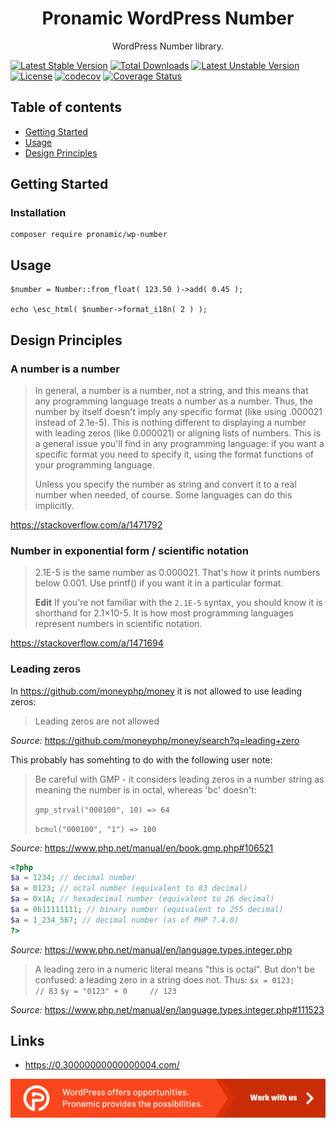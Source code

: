 <h1 align="center">Pronamic WordPress Number</h3>

<p align="center">
	WordPress Number library.
</p>

[![Latest Stable Version](http://poser.pugx.org/pronamic/wp-number/v)](https://packagist.org/packages/pronamic/wp-number)
[![Total Downloads](http://poser.pugx.org/pronamic/wp-number/downloads)](https://packagist.org/packages/pronamic/wp-number)
[![Latest Unstable Version](http://poser.pugx.org/pronamic/wp-number/v/unstable)](https://packagist.org/packages/pronamic/wp-number)
[![License](http://poser.pugx.org/pronamic/wp-number/license)](https://packagist.org/packages/pronamic/wp-number)
[![codecov](https://codecov.io/gh/pronamic/wp-number/branch/main/graph/badge.svg?token=NB3B1FS1CP)](https://codecov.io/gh/pronamic/wp-number)
[![Coverage Status](https://coveralls.io/repos/github/pronamic/wp-number/badge.svg?branch=main)](https://coveralls.io/github/pronamic/wp-number?branch=main)

## Table of contents

- [Getting Started](#getting-started)
- [Usage](#usage)
- [Design Principles](#design-principles)

## Getting Started

### Installation

```
composer require pronamic/wp-number
```

## Usage

```
$number = Number::from_float( 123.50 )->add( 0.45 );

echo \esc_html( $number->format_i18n( 2 ) );
```

## Design Principles

### A number is a number

> In general, a number is a number, not a string, and this means that any programming language treats a number as a number. Thus, the number by itself doesn't imply any specific format (like using .000021 instead of 2.1e-5). This is nothing different to displaying a number with leading zeros (like 0.000021) or aligning lists of numbers. This is a general issue you'll find in any programming language: if you want a specific format you need to specify it, using the format functions of your programming language.
> 
> Unless you specify the number as string and convert it to a real number when needed, of course. Some languages can do this implicitly.

https://stackoverflow.com/a/1471792

### Number in exponential form / scientific notation

> 2.1E-5 is the same number as 0.000021. That's how it prints numbers below 0.001. Use printf() if you want it in a particular format.
> 
> **Edit** If you're not familiar with the `2.1E-5` syntax, you should know it is shorthand for 2.1×10-5. It is how most programming languages represent numbers in scientific notation.

https://stackoverflow.com/a/1471694

### Leading zeros

In https://github.com/moneyphp/money it is not allowed to use leading zeros:

> Leading zeros are not allowed

_Source:_ https://github.com/moneyphp/money/search?q=leading+zero

This probably has somehting to do with the following user note:

> Be careful with GMP - it considers leading zeros in a number string as meaning the number is in octal, whereas 'bc' doesn't:
>
> `gmp_strval("000100", 10) => 64`
>
> `bcmul("000100", "1") => 100`

_Source:_ https://www.php.net/manual/en/book.gmp.php#106521

```php
<?php
$a = 1234; // decimal number
$a = 0123; // octal number (equivalent to 83 decimal)
$a = 0x1A; // hexadecimal number (equivalent to 26 decimal)
$a = 0b11111111; // binary number (equivalent to 255 decimal)
$a = 1_234_567; // decimal number (as of PHP 7.4.0)
?>
```

_Source:_ https://www.php.net/manual/en/language.types.integer.php

> A leading zero in a numeric literal means "this is octal". But don't be confused: a leading zero in a string does not. Thus:
> `$x = 0123;          // 83`
> `$y = "0123" + 0     // 123`

_Source:_ https://www.php.net/manual/en/language.types.integer.php#111523

## Links

- https://0.30000000000000004.com/

[![Pronamic - Work with us](https://github.com/pronamic/brand-resources/blob/main/banners/pronamic-work-with-us-leaderboard-728x90%404x.png)](https://www.pronamic.eu/contact/)
